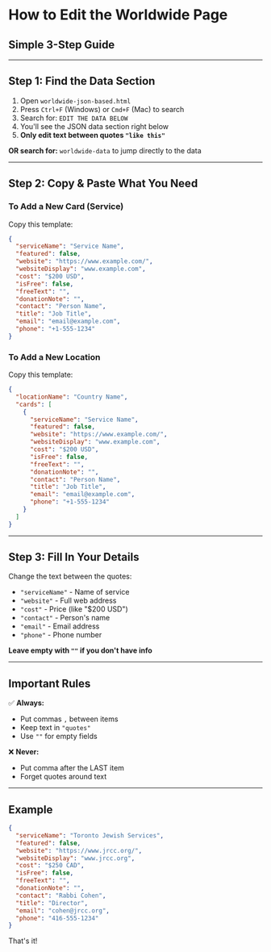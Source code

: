# How to Edit the Worldwide Page

## Simple 3-Step Guide

---

## Step 1: Find the Data Section

1. Open `worldwide-json-based.html`
2. Press `Ctrl+F` (Windows) or `Cmd+F` (Mac) to search
3. Search for: `EDIT THE DATA BELOW`
4. You'll see the JSON data section right below
5. **Only edit text between quotes `"like this"`**

**OR search for:** `worldwide-data` to jump directly to the data

---

## Step 2: Copy & Paste What You Need

### To Add a New Card (Service)

Copy this template:
```json
{
  "serviceName": "Service Name",
  "featured": false,
  "website": "https://www.example.com/",
  "websiteDisplay": "www.example.com",
  "cost": "$200 USD",
  "isFree": false,
  "freeText": "",
  "donationNote": "",
  "contact": "Person Name",
  "title": "Job Title",
  "email": "email@example.com",
  "phone": "+1-555-1234"
}
```

### To Add a New Location

Copy this template:
```json
{
  "locationName": "Country Name",
  "cards": [
    {
      "serviceName": "Service Name",
      "featured": false,
      "website": "https://www.example.com/",
      "websiteDisplay": "www.example.com",
      "cost": "$200 USD",
      "isFree": false,
      "freeText": "",
      "donationNote": "",
      "contact": "Person Name",
      "title": "Job Title",
      "email": "email@example.com",
      "phone": "+1-555-1234"
    }
  ]
}
```

---

## Step 3: Fill In Your Details

Change the text between the quotes:
- `"serviceName"` - Name of service
- `"website"` - Full web address
- `"cost"` - Price (like "$200 USD")
- `"contact"` - Person's name
- `"email"` - Email address
- `"phone"` - Phone number

**Leave empty with `""` if you don't have info**

---

## Important Rules

✅ **Always:**
- Put commas `,` between items
- Keep text in `"quotes"`
- Use `""` for empty fields

❌ **Never:**
- Put comma after the LAST item
- Forget quotes around text

---

## Example

```json
{
  "serviceName": "Toronto Jewish Services",
  "featured": false,
  "website": "https://www.jrcc.org/",
  "websiteDisplay": "www.jrcc.org",
  "cost": "$250 CAD",
  "isFree": false,
  "freeText": "",
  "donationNote": "",
  "contact": "Rabbi Cohen",
  "title": "Director",
  "email": "cohen@jrcc.org",
  "phone": "416-555-1234"
}
```

That's it!
